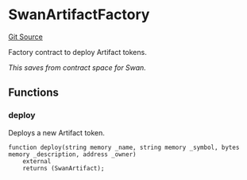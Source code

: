 # SwanArtifactFactory
[Git Source](https://github.com/firstbatchxyz/swan-contracts/blob/c710fa9077819fe0de37f142a56e70d195d44ae7/src/SwanArtifact.sol)

Factory contract to deploy Artifact tokens.

*This saves from contract space for Swan.*


## Functions
### deploy

Deploys a new Artifact token.


```solidity
function deploy(string memory _name, string memory _symbol, bytes memory _description, address _owner)
    external
    returns (SwanArtifact);
```

